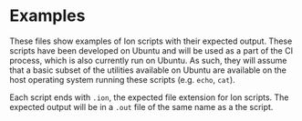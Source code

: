 # Examples

These files show examples of Ion scripts with their expected output. These
scripts have been developed on Ubuntu and will be used as a part of the CI
process, which is also currently run on Ubuntu. As such, they will assume that
a basic subset of the utilities available on Ubuntu are available on the host
operating system running these scripts (e.g. `echo`, `cat`).

Each script ends with `.ion`, the expected file extension for Ion scripts. The
expected output will be in a `.out` file of the same name as a the script.
